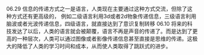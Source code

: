 06.29 信息的传递方式之一是语言，人类现在主要通过这种方式交流，但除了这种方式还有更高级的，
	例如二级语言利用3d或者2d物象传递信息，三级语言利用脑波或者光波传递信息，四级语言，就直接达到了意识复制转移
06.10 将来的科技发达了以后，人类的语言就会被颠覆，语言不再是声音的传递了。而是达到了更高的一种层次，人类可以通过图像或者影像传递信息甚至直接是思维的传递。这极大的降低了人类的学习时间和成本，从而使人类取得了跳跃式的进步。
